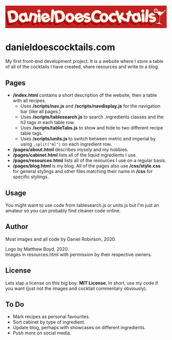 ![Logo](/images/logo/Dan_Does_Cocktails_Heavy_Shadow.jpg)
# danieldoescocktails.com
My first front-end development project. It is a website where I store a table of all of the cocktails I have created, share resources and write to a blog.

## Pages
* __/index.html__ contains a short description of the website, then a table with all recipes.
    * Uses __/scripts/nav.js__ and __/scripts/navdisplay.js__ for the navigation bar (like all pages.)
    * Uses __/scripts/tablesearch.js__ to search .ingredients classes and the h2 tags in each table row.
    * Uses __/scripts/tableTabs.js__ to show and hide to two different recipe table tags.
    * Uses __/scripts/units.js__ to switch between metric and imperial by using `.split("ml")` on each ingredient row.
* __/pages/about.html__ describes mysely and my hobbies.
* __/pages/cabinet.html__ lists all of the liquid ingredients I use.
* __/pages/resources.html__ lists all of the resources I use on a regular basis.
* __/pages/blog.html__ is my blog.
All of the pages also use __/css/style.css__ for general stylings and other files matching their name in __/css__ for specific stylings.

## Usage
You might want to use code from tablesearch.js or units.js but I'm just an amateur so you can probably find cleaner code online.

## Author
Most images and all code by Daniel Robinson, 2020.

Logo by Matthew Boyd, 2020.<br/>
Images in resources.html with permission by their respective owners.

## License
Lets slap a license on this big boy: __MIT License__,
In short, use my code if you want (just not the images and cocktail commentary obviously).

## To Do
* Mark recipes as personal favourites.
* Sort cabinet by type of ingredient.
* Update blog, perhaps with showcases on different ingredients.
* Push more on social media. 
